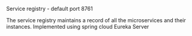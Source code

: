 Service registry - default port 8761

The service registry maintains a record of all the microservices and their instances. Implemented using spring cloud Eureka Server
